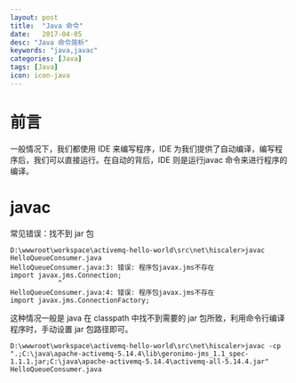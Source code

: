 ```yaml
---
layout: post
title:  "Java 命令"
date:   2017-04-05
desc: "Java 命令简析"
keywords: "java,javac"
categories: [Java]
tags: [Java]
icon: icon-java
---
```


前言
===
一般情况下，我们都使用 IDE 来编写程序，IDE 为我们提供了自动编译，编写程序后，我们可以直接运行。在自动的背后，IDE 则是运行javac 命令来进行程序的编译。

javac
=====

常见错误：找不到 jar 包

	D:\wwwroot\workspace\activemq-hello-world\src\net\hiscaler>javac HelloQueueConsumer.java
	HelloQueueConsumer.java:3: 错误: 程序包javax.jms不存在
	import javax.jms.Connection;
                ^
	HelloQueueConsumer.java:4: 错误: 程序包javax.jms不存在
	import javax.jms.ConnectionFactory;

这种情况一般是 java 在 classpath 中找不到需要的 jar 包所致，利用命令行编译程序时，手动设置 jar 包路径即可。

	D:\wwwroot\workspace\activemq-hello-world\src\net\hiscaler>javac -cp ".;C:\java\apache-activemq-5.14.4\lib\geronimo-jms_1.1_spec-1.1.1.jar;C:\java\apache-activemq-5.14.4\activemq-all-5.14.4.jar" HelloQueueConsumer.java